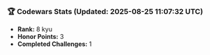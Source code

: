 ### 🏆 Codewars Stats (Updated: 2025-08-25 11:07:32 UTC)

- **Rank:** 8 kyu
- **Honor Points:** 3
- **Completed Challenges:** 1
